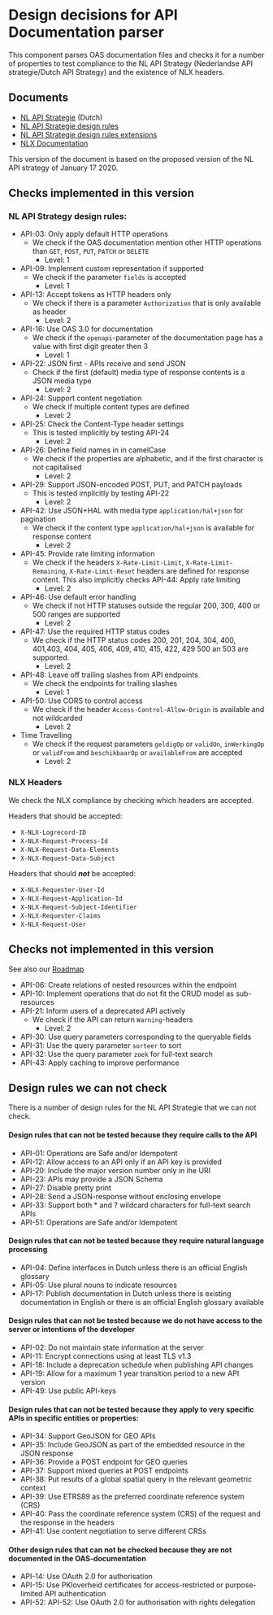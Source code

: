 # Design decisions for API Documentation parser
This component parses OAS documentation files and checks it for a number of properties to test compliance to the NL API Strategy (Nederlandse API strategie/Dutch API Strategy)
and the existence of NLX headers.

## Documents

- [NL API Strategie](https://docs.geostandaarden.nl/api/vv-hr-API-Strategie-20200117/) (Dutch) 
- [NL API Strategie design rules](https://docs.geostandaarden.nl/api/vv-st-API-Designrules-20200117/)
- [NL API Strategie design rules extensions](https://docs.geostandaarden.nl/api/cv-hr-API-Strategie-ext-20200117/)
- [NLX Documentation](https://docs.nlx.io/reference-information/transaction-log-headers/)

This version of the document is based on the proposed version of the NL API strategy of January 17 2020.

## Checks implemented in this version

### NL API Strategy design rules:

- API-03: Only apply default HTTP operations
    - We check if the OAS documentation mention other HTTP operations than `GET`, `POST`, `PUT`, `PATCH` or `DELETE`
        - Level: 1
- API-09: Implement custom representation if supported
    - We check if the parameter `fields` is accepted
        - Level: 1
- API-13: Accept tokens as HTTP headers only
    - We check if there is a parameter `Authorization` that is only available as header
        - Level: 2
- API-16: Use OAS 3.0 for documentation
    - We check if the `openapi`-parameter of the documentation page has a value with first digit greater then 3
        - Level: 1
- API-22: JSON first - APIs receive and send JSON
    - Check if the first (default) media type of response contents is a JSON media type
        - Level: 2
- API-24: Support content negotiation
    - We check if multiple content types are defined
        - Level: 2
- API-25: Check the Content-Type header settings
    - This is tested implicitly by testing API-24
        - Level: 2
- API-26: Define field names in in camelCase
    - We check if the properties are alphabetic, and if the first character is not capitalised
        - Level: 2
- API-29: Support JSON-encoded POST, PUT, and PATCH payloads
    - This is tested implicitly by testing API-22
        - Level: 2
- API-42: Use JSON+HAL with media type `application/hal+json` for pagination
    - We check if the content type `application/hal+json` is available for response content
        - Level: 2
- API-45: Provide rate limiting information
    - We check if the headers `X-Rate-Limit-Limit`, `X-Rate-Limit-Remaining`, `X-Rate-Limit-Reset` headers are defined for response content. This also implicitly checks API-44: Apply rate limiting
        - Level: 2
- API-46: Use default error handling
    - We check if not HTTP statuses outside the regular 200, 300, 400 or 500 ranges are supported
        - Level: 2
- API-47: Use the required HTTP status codes
    - We check if the HTTP status codes 200, 201, 204, 304, 400, 401,403, 404, 405, 406, 409, 410, 415, 422, 429 500 an 503 are supported.
        - Level: 2
- API-48: Leave off trailing slashes from API endpoints
    - We check the endpoints for trailing slashes
        - Level: 1
- API-50: Use CORS to control access
    - We check if the header `Access-Control-Allow-Origin` is available and not wildcarded
        - Level: 2
- Time Travelling
    - We check if the request parameters `geldigOp` or `validOn`, `inWerkingOp` or `validFrom` and `beschikbaarOp` or `availableFrom` are accepted
        - Level: 2

### NLX Headers

We check the NLX compliance by checking which headers are accepted.

Headers that should be accepted:
- `X-NLX-Logrecord-ID`
- `X-NLX-Request-Process-Id`
- `X-NLX-Request-Data-Elements`
- `X-NLX-Request-Data-Subject`

Headers that should ***not*** be accepted:
- `X-NLX-Requester-User-Id`
- `X-NLX-Request-Application-Id`
- `X-NLX-Request-Subject-Identifier`
- `X-NLX-Requester-Claims`
- `X-NLX-Request-User`

## Checks not implemented in this version
See also our [Roadmap](ROADMAP.md)
- API-06: Create relations of nested resources within the endpoint
- API-10: Implement operations that do not fit the CRUD model as sub-resources
- API-21: Inform users of a deprecated API actively
    -   We check if the API can return `Warning`-headers
        - Level: 2
- API-30: Use query parameters corresponding to the queryable fields
- API-31: Use the query parameter `sorteer` to sort
- API-32: Use the query parameter `zoek` for full-text search
- API-43: Apply caching to improve performance


## Design rules we can not check
There is a number of design rules for the NL API Strategie that we can not check.

#### Design rules that can not be tested because they require calls to the API
- API-01: Operations are Safe and/or Idempotent
- API-12: Allow access to an API only if an API key is provided
- API-20: Include the major version number only in ihe URI
- API-23: APIs may provide a JSON Schema
- API-27: Disable pretty print
- API-28: Send a JSON-response without enclosing envelope
- API-33: Support both * and ? wildcard characters for full-text search APIs
- API-51: Operations are Safe and/or Idempotent


#### Design rules that can not be tested because they require natural language processing
- API-04: Define interfaces in Dutch unless there is an official English glossary
- API-05: Use plural nouns to indicate resources
- API-17: Publish documentation in Dutch unless there is existing documentation in English or there is an official English glossary available

#### Design rules that can not be tested because we do not have access to the server or intentions of the developer
- API-02: Do not maintain state information at the server
- API-11: Encrypt connections using at least TLS v1.3
- API-18: Include a deprecation schedule when publishing API changes
- API-19: Allow for a maximum 1 year transition period to a new API version
- API-49: Use public API-keys

#### Design rules that can not be tested because they apply to very specific APIs in specific entities or properties:
- API-34: Support GeoJSON for GEO APIs
- API-35: Include GeoJSON as part of the embedded resource in the JSON response
- API-36: Provide a POST endpoint for GEO queries
- API-37: Support mixed queries at POST endpoints
- API-38: Put results of a global spatial query in the relevant geometric context
- API-39: Use ETRS89 as the preferred coordinate reference system (CRS)
- API-40: Pass the coordinate reference system (CRS) of the request and the response in the headers
- API-41: Use content negotiation to serve different CRSs

#### Other design rules that can not be checked because they are not documented in the OAS-documentation
- API-14: Use OAuth 2.0 for authorisation
- API-15: Use PKIoverheid certificates for access-restricted or purpose-limited API authentication
- API-52: API-52: Use OAuth 2.0 for authorisation with rights delegation
